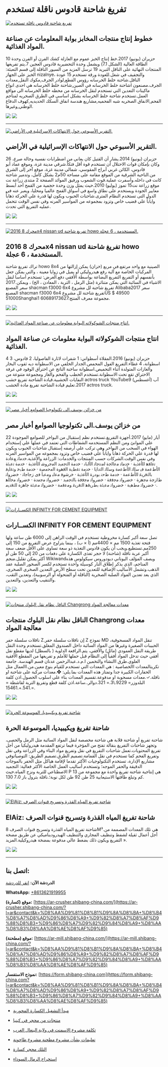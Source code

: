 # تفريغ شاحنة قادوس ناقلة تستخدم

<a href="https://swt.shibang-china.com/?l=ar&img&k=%D8%AA%D9%81%D8%B1%D9%8A%D8%BA+%D8%B4%D8%A7%D8%AD%D9%86%D8%A9+%D9%82%D8%A7%D8%AF%D9%88%D8%B3+%D9%86%D8%A7%D9%82%D9%84%D8%A9+%D8%AA%D8%B3%D8%AA%D8%AE%D8%AF%D9%85" target="_blank">![تفريغ شاحنة قادوس ناقلة تستخدم](http://static.shibang-china.com/all-800x300/1500.jpg)</a>

## خطوط إنتاج منتجات المخابز بوابة المعلومات عن صناعة المواد الغذائية.
10 حزيران (يونيو) 2017.خط إنتاج الخبز عموم مع العازلة كشك الفرن أو الفرن وحدة الطاقة العالية (الشكل 7.1) ويشمل وحدة التحضيرية قادوس العجين 7.يتم تفريغها المنتجات النهائية على الناقل التبريد 19 ترسل المزيد من السيور الناقلة إلى قسم التعبئة: الخبز على الجهاز nizalnye، والتجفيف في شغل.للعودة ورقة تستخدم 15 عودة الناقل.شاحنة خلط الخرسانه رؤوس القطع,لوادر الجرف,مكوك النقل,معدات الجرف.مصنعون اشاحنة خلط الخرسانه في الصين,شاحنة خلط الخرسانه هي احدى انواع ماكينات التعدين التي تستحدم لنقل الخرسانه من محطه خلط الخرسانه الى مواقع العمل.تستخدم شاحنة خلط الخرسانه بشكل اساسي في الطرق الصخريه لمناجم الفحم,الانفاق الصخريه شبه الفحميه,مشاريع هندسة انفاق السكك الحديديه,كهوف الدفاع الوطني,وغيرها.


<a href="https://whatsapp.shibangsoft.com/WhatsApp.php" target="_blank" title="WhatsApp">![](http://static.shibang-china.com/icon/whatsapp.png)</a> <a href="https://swt.shibang-china.com/?l=ar&icon&k=%D8%AA%D9%81%D8%B1%D9%8A%D8%BA+%D8%B4%D8%A7%D8%AD%D9%86%D8%A9+%D9%82%D8%A7%D8%AF%D9%88%D8%B3+%D9%86%D8%A7%D9%82%D9%84%D8%A9+%D8%AA%D8%B3%D8%AA%D8%AE%D8%AF%D9%85" target="_blank">![](http://static.shibang-china.com/icon/chat-ar.png)</a>

---

<a href="https://swt.shibang-china.com/?l=ar&img&k=%D8%AA%D9%81%D8%B1%D9%8A%D8%BA+%D8%B4%D8%A7%D8%AD%D9%86%D8%A9+%D9%82%D8%A7%D8%AF%D9%88%D8%B3+%D9%86%D8%A7%D9%82%D9%84%D8%A9+%D8%AA%D8%B3%D8%AA%D8%AE%D8%AF%D9%85" target="_blank">![التقرير الأسبوعي حول الانتهاكات الإسرائيلية في الأراضي.](http://static.shibang-china.com/all-800x300/1154.jpg)</a>

## التقرير الأسبوعي حول الانتهاكات الإسرائيلية في الأراضي.
26 حزيران (يونيو) 2014.يشار أن القتيل كان يعاني من اضطرابات نفسية وحالة صرع، وكان بإمكان قوات الاحتلال أن تستخدم قوة أقل فتكاً.شرقي مدينة غزة، وموقع عماد أبو قادوس، الكائن غربي أبراج المقوسي، شمالي مدينة غزة، موقع آخر إلى الشرق من.الناحية الشرقية من الموقع مقامة على مساحة 50م2 بشكل كامل، وتدمير شاحنة كانت في داخله.وأسفرت عملية.قوت الشعوب ورفيق الموائد الصفحة 2 منتدى زراعة نت موقع زراعة نت15 تموز (يوليو) 2010.حيث يمثل وزن وحدة حجمية من القمح أحد أبسط معايير الجودة ويستخدم على نطاق واسع فى أسواق القمح عالميا ومحليا، ويعبر عنه فى الدول التى تستخدم النظام المترى.شاحنات الحبوب ويكون لها قدرة علي الحركة ذهابأٌ وايابأٌ علي قضيب خاص وتزود بمجموعه من المواسير المرنه وفي نفس الوقت تتحمل عمليه التفريغ التى تحدث.


<a href="https://whatsapp.shibangsoft.com/WhatsApp.php" target="_blank" title="WhatsApp">![](http://static.shibang-china.com/icon/whatsapp.png)</a> <a href="https://swt.shibang-china.com/?l=ar&icon&k=%D8%AA%D9%81%D8%B1%D9%8A%D8%BA+%D8%B4%D8%A7%D8%AD%D9%86%D8%A9+%D9%82%D8%A7%D8%AF%D9%88%D8%B3+%D9%86%D8%A7%D9%82%D9%84%D8%A9+%D8%AA%D8%B3%D8%AA%D8%AE%D8%AF%D9%85" target="_blank">![](http://static.shibang-china.com/icon/chat-ar.png)</a>

---

<a href="https://swt.shibang-china.com/?l=ar&img&k=%D8%AA%D9%81%D8%B1%D9%8A%D8%BA+%D8%B4%D8%A7%D8%AD%D9%86%D8%A9+%D9%82%D8%A7%D8%AF%D9%88%D8%B3+%D9%86%D8%A7%D9%82%D9%84%D8%A9+%D8%AA%D8%B3%D8%AA%D8%AE%D8%AF%D9%85" target="_blank">![2016 محرك 8x4 nissan ud تفريغ شاحنة howo المستخدمة ، 6 عجلة.](http://static.shibang-china.com/all-800x300/42.jpg)</a>

## 2016 محرك 8x4 nissan ud تفريغ شاحنة howo المستخدمة ، 6 عجلة.
تراك تفريغ شاحنة howo 8x4 الصينية مع واحد مرتفع.في مربع (خزان) يمكن إزالتها من المركبات الخاصة مع آلية رفع هيدروليكي أو يميل في زوايا معينة ، والتي يمكن جعل بأنفسهم أو التفريغ التفريغ البضاعة بواسطة الأفقي دفع.الغرض: تستخدم أساسا لنقل الاشياء في السائبة التي يمكن متناثرة (مثل الرمل ، التربة ، المعادن ، الخ) ، ويمكن.2017 سعر المصنع shacman f3000 6x4 تفريغ شاحنة لل مشروع Alibaba2017 سعر المصنع shacman f3000 6x4 تفريغ شاحنة لل مشروعUS $ 49500 51000Shanghai1 مجموعة معرف المنتج:60689173627.


<a href="https://whatsapp.shibangsoft.com/WhatsApp.php" target="_blank" title="WhatsApp">![](http://static.shibang-china.com/icon/whatsapp.png)</a> <a href="https://swt.shibang-china.com/?l=ar&icon&k=%D8%AA%D9%81%D8%B1%D9%8A%D8%BA+%D8%B4%D8%A7%D8%AD%D9%86%D8%A9+%D9%82%D8%A7%D8%AF%D9%88%D8%B3+%D9%86%D8%A7%D9%82%D9%84%D8%A9+%D8%AA%D8%B3%D8%AA%D8%AE%D8%AF%D9%85" target="_blank">![](http://static.shibang-china.com/icon/chat-ar.png)</a>

---

<a href="https://swt.shibang-china.com/?l=ar&img&k=%D8%AA%D9%81%D8%B1%D9%8A%D8%BA+%D8%B4%D8%A7%D8%AD%D9%86%D8%A9+%D9%82%D8%A7%D8%AF%D9%88%D8%B3+%D9%86%D8%A7%D9%82%D9%84%D8%A9+%D8%AA%D8%B3%D8%AA%D8%AE%D8%AF%D9%85" target="_blank">![انتاج منتجات الشوكولاته البوابة معلومات عن صناعة المواد الغذائية.](http://static.shibang-china.com/all-800x300/21.jpg)</a>

## انتاج منتجات الشوكولاته البوابة معلومات عن صناعة المواد الغذائية.
4 حزيران (يونيو) 2016.المقلاة أسطواني: 1 شفرات لاثارة الفاصوليا، 2 قادوس، 3 اسطوانة، 4 غطاء.التفريغ الفول المحمص.الجدار الخلفي من الاسطوانة ديه ثقوب البخار والغازات المتولدة أثناء التحميص.اسطوانة ساخنة الناتج عن احتراق الوقود في غرفة الاحتراق تقع تحت الاسطوانة.تستخدم الحطب والفحم والغاز ومجموعة متنوعة من النفايات الخشبية.قيادة الشاحنة تفريغ خشب actros truck YouTube9 آب (أغسطس) 2017.تعليم قيادة الشاحنة تفريغ مادة الخشب actros truck.


<a href="https://whatsapp.shibangsoft.com/WhatsApp.php" target="_blank" title="WhatsApp">![](http://static.shibang-china.com/icon/whatsapp.png)</a> <a href="https://swt.shibang-china.com/?l=ar&icon&k=%D8%AA%D9%81%D8%B1%D9%8A%D8%BA+%D8%B4%D8%A7%D8%AD%D9%86%D8%A9+%D9%82%D8%A7%D8%AF%D9%88%D8%B3+%D9%86%D8%A7%D9%82%D9%84%D8%A9+%D8%AA%D8%B3%D8%AA%D8%AE%D8%AF%D9%85" target="_blank">![](http://static.shibang-china.com/icon/chat-ar.png)</a>

---

<a href="https://swt.shibang-china.com/?l=ar&img&k=%D8%AA%D9%81%D8%B1%D9%8A%D8%BA+%D8%B4%D8%A7%D8%AD%D9%86%D8%A9+%D9%82%D8%A7%D8%AF%D9%88%D8%B3+%D9%86%D8%A7%D9%82%D9%84%D8%A9+%D8%AA%D8%B3%D8%AA%D8%AE%D8%AF%D9%85" target="_blank">![من خزائن يوسف.الى تكنولوجيا الصوامع أخبار مصر](http://static.shibang-china.com/all-800x300/312.jpg)</a>

## من خزائن يوسف.الى تكنولوجيا الصوامع أخبار مصر
22 أيار (مايو) 2017.أجهزة التفريغ.تستخدم نظم إستقبال من البواخر للصوامع الموجودة علي الموانئ ومن النظم المستخدمه الشفاطات التى تعتمد في عملها علي إستخدام الهواء في السحب من البواخر وهي تركب علي أرصفه إستقبال شاحنات الحبوب ويكون لها قدرة علي الحركة ذهابأٌ وايابأٌ علي قضيب خاص وتزود بمجموعه من المواسير المرنه وفي نفس الوقت.الشركات حسب المنتجات والخدمات: الزراعة والأغذية.ﺧﺩﻣﺍﺗ ﻊﻋﺍﺩﺓ ﺗﻏﻟﻓﻫ ﻟﻟﺃﻏﺫﻳﺓ &middot; ﺧﺩﻣﺍﺗ ﻣﻋﺍﻟﺟﺓ ﻟﻣﻧﺗﺟﺍﺗ ﺍﻟﺃﻟﺑﺍﻧ &middot; ﺧﺩﻣﺓ ﺍﻟﺗﺟﻣﻳﺩ ﺍﻟﻣﺟﺭﻭﺷ ﻟﻟﺃﻏﺫﻳﺓ &middot; ﺧﺩﻣﺓ ﺗﻋﺑﺋﺓ ﺍﻟﺃﻁﻋﻣﺓ ﻓﻳ ﺳﻟﺍﺗ ﺍﻟﺃﻁﻋﻣﺓ ﻭﺳﻟﺍﺗ ﺍﻟﺗﺩﺍﻳﺍ &middot; ﺧﺩﻣﺓ ﺗﻏﻁﻳﺓ ﺍﻟﻗﻫﻭﺓ ﺍﻟﻣﺣﻣﺻﺓ &middot; ﺧﺩﻣﺓ ﻁﺑﺧ ﻭﺗﻏﻟﻳﻓ ﺑﺍﻟﺗﻓﺭﻳﻏ ﻟﻟﺃﻁﻋﻣﺓ &middot; ﺧﺩﻣﺓ ﻁﺣﻧ ﺑﻭﺩﺭﺓ ﺍﻟﺃﻏﺫﻳﺓ &middot; ﺧﺭﺷﻭﻓ ﻣﻋﻟﺑ ﻭﻣﻋﺑﺃ ﻓﻯ ﺯﺟﺍﺟﺍﺗ &middot; ﺧﺿﺭﻭﺍﺗ ﻁﺍﺯﺟﺓ ﻣﺟﻫﺯﺓ &middot; ﺧﺿﺭﻭﺍﺗ ﻣﺟﻓﻓﺓ &middot; ﺧﺿﺭﻭﺍﺗ ﻣﺟﻓﻓﺓ ﺑﺍﻟﺗﺟﻣﻳﺩ &middot; ﺧﺿﺭﻭﺍﺗ ﻣﺟﻣﺩﺓ &middot; ﺧﺿﺭﻭﺍﺗ ﻣﺧﻟﻟﻫ &middot; ﺧﺿﺭﻭﺍﺗ ﻣﻁﻫﻳﺓ &middot; ﺧﺿﺭﻭﺍﺗ ﻣﻋﺑﺋﺓ ﺑﻁﺭﻳﻗﻫ ﺍﻟﺗﻓﺭﻳﻏ ﻭﻣﻋﻗﻣﺓ &middot; ﺧﺿﺭﻭﺍﺗ ﻣﻋﺑﺋﺓ ﺟﺍﻫﺯﺓ ﻟﻟﺗﻗﺩﻳﻣ.


<a href="https://whatsapp.shibangsoft.com/WhatsApp.php" target="_blank" title="WhatsApp">![](http://static.shibang-china.com/icon/whatsapp.png)</a> <a href="https://swt.shibang-china.com/?l=ar&icon&k=%D8%AA%D9%81%D8%B1%D9%8A%D8%BA+%D8%B4%D8%A7%D8%AD%D9%86%D8%A9+%D9%82%D8%A7%D8%AF%D9%88%D8%B3+%D9%86%D8%A7%D9%82%D9%84%D8%A9+%D8%AA%D8%B3%D8%AA%D8%AE%D8%AF%D9%85" target="_blank">![](http://static.shibang-china.com/icon/chat-ar.png)</a>

---

<a href="https://swt.shibang-china.com/?l=ar&img&k=%D8%AA%D9%81%D8%B1%D9%8A%D8%BA+%D8%B4%D8%A7%D8%AD%D9%86%D8%A9+%D9%82%D8%A7%D8%AF%D9%88%D8%B3+%D9%86%D8%A7%D9%82%D9%84%D8%A9+%D8%AA%D8%B3%D8%AA%D8%AE%D8%AF%D9%85" target="_blank">![الكســارات INFINITY FOR CEMENT EQUIPMENT](http://static.shibang-china.com/all-800x300/1080.jpg)</a>

## الكســارات INFINITY FOR CEMENT EQUIPMENT
تصل سعة أكبر كسارة مخروطية تستخدم فى الوقت الراهن إلى 6000 طن ساعة ولها فتحة تغذية 1500 مم × 4400مم (أ × ب) ، بينما يتراوح عرض التفريغ من 150 إلى 250مم.تستطيع.ويجب أن يكون قادوس التغذية ذو سعة تساوى على الأقل ضعف سعة أكبر عربة ناقلة (شاحنة) لا حجر تغذى الكسارة على دفعات من 20 إلى 50 طن أو أكثر.يمكن تقليل.منجم Wikiwandويصف المؤلف اليوناني ديودوروس سيكولوس هذه المناجم، الذي يذكر إطلاق النار كوسيلة واحدة تستخدم لكسر الصخور الصلبة عقد الذهب.وتشمل الأساليب الإضافية للتعدين تحت سطح الأرض التعدين الصخري الصخري، الذي يعد تعدين المواد الصلبة الصخرية (الناقلة أو المتحولة أو الرسوبية)، وتعدين الثقب، والتنقيب والتعدين، والتعدين.


<a href="https://whatsapp.shibangsoft.com/WhatsApp.php" target="_blank" title="WhatsApp">![](http://static.shibang-china.com/icon/whatsapp.png)</a> <a href="https://swt.shibang-china.com/?l=ar&icon&k=%D8%AA%D9%81%D8%B1%D9%8A%D8%BA+%D8%B4%D8%A7%D8%AD%D9%86%D8%A9+%D9%82%D8%A7%D8%AF%D9%88%D8%B3+%D9%86%D8%A7%D9%82%D9%84%D8%A9+%D8%AA%D8%B3%D8%AA%D8%AE%D8%AF%D9%85" target="_blank">![](http://static.shibang-china.com/icon/chat-ar.png)</a>

---

<a href="https://swt.shibang-china.com/?l=ar&img&k=%D8%AA%D9%81%D8%B1%D9%8A%D8%BA+%D8%B4%D8%A7%D8%AD%D9%86%D8%A9+%D9%82%D8%A7%D8%AF%D9%88%D8%B3+%D9%86%D8%A7%D9%82%D9%84%D8%A9+%D8%AA%D8%B3%D8%AA%D8%AE%D8%AF%D9%85" target="_blank">![الناقل نظام نقل البلوك منتجات Changrong معدات معالجة المواد](http://static.shibang-china.com/all-800x300/1000.jpg)</a>

## الناقل نظام نقل البلوك منتجات Changrong معدات معالجة المواد
ناقلات سلسلة حفر Z.إن ناقلات سلسلة حفر Z نموذج MD تنقل المواد المسحوقية، الحبيبات الصغيرة وغيرها من المواد السائبة داخل الصندوق المغلق.تستخدم وحدة النقل طريقة النقل العمودي (مائل) والأفقي، يتم.الرافعة الدلوية ( بالسطل) لديها مقطع نقل أفقي حيث تدخل المواد أفقياً إلى النظام قبل حملها للأملم و تفريغها من المقطع الأفقية العلوي.طرق االنشاء والتخمين ا.م.د.عبدالرحمن عدنان قسم الهندسة. جامعة تكريتالمعدات االخصاصية : هي المعدات التي تستخدم للقيام بنوع معين.من.االعمال مثل الحفارات الكبيرة جدا وتمتاز هذه المعدات بما.يلي: ❖.معدات مركبة على شاحنة او ناقلة.✓.معدات مسحوبة او مدفوعة.تقسيم المعدات بناء على اسلوب الحصول.اذن كلفة البلدوزر= 9229.\3.= 321.دوالر.\.ساعة.اذن كلفة قطع وتفريغ التربة لقاشطة = 541.+.15461.=.


<a href="https://whatsapp.shibangsoft.com/WhatsApp.php" target="_blank" title="WhatsApp">![](http://static.shibang-china.com/icon/whatsapp.png)</a> <a href="https://swt.shibang-china.com/?l=ar&icon&k=%D8%AA%D9%81%D8%B1%D9%8A%D8%BA+%D8%B4%D8%A7%D8%AD%D9%86%D8%A9+%D9%82%D8%A7%D8%AF%D9%88%D8%B3+%D9%86%D8%A7%D9%82%D9%84%D8%A9+%D8%AA%D8%B3%D8%AA%D8%AE%D8%AF%D9%85" target="_blank">![](http://static.shibang-china.com/icon/chat-ar.png)</a>

---

<a href="https://swt.shibang-china.com/?l=ar&img&k=%D8%AA%D9%81%D8%B1%D9%8A%D8%BA+%D8%B4%D8%A7%D8%AD%D9%86%D8%A9+%D9%82%D8%A7%D8%AF%D9%88%D8%B3+%D9%86%D8%A7%D9%82%D9%84%D8%A9+%D8%AA%D8%B3%D8%AA%D8%AE%D8%AF%D9%85" target="_blank">![شاحنة تفريغ ويكيبيديا، الموسوعة الحرة](http://static.shibang-china.com/all-800x300/1441.jpg)</a>

## شاحنة تفريغ ويكيبيديا، الموسوعة الحرة
شاحنة تفريغ أو شاحنة قلابة هي شاحنة مخصصة لنقل المواد السائبة مثل الرمل والحصى، وتجهز شاحنات التفريغ بنقالة تفتح من المؤخرة فيما ترتفع المقدمة هيدروليكيا من أجل تفريغ المحتويات.تعمل شاحنات التفريغ في نقل وتفريغ مواد البناء وفي الزراعة وفي نقل وتفريغ الفحم كما تستخدم في نقل القمامة.تصميم الطرق.تصميم الطريق: التوصياتوفي مشاريع الإدارة، تستخدم التكنولوجيات الأكثر تقدما لإقامة هياكل مثل الحفر بالموجات الدقيقة والحفر الموجه؛ وتستخدم أساليب العمل الخاصة الأكثر فعالية: التجميد الاصطناعي للتربة ونزح المياه.حيث P هي إنتاجية شاحنة تفريغ واحدة مع مجموعة من 13 كم وتبلغ طاقتها الاستيعابية 25 طن 92 طن لكل نوبة؛.ناقلة بترول باز 7،0 130.


<a href="https://whatsapp.shibangsoft.com/WhatsApp.php" target="_blank" title="WhatsApp">![](http://static.shibang-china.com/icon/whatsapp.png)</a> <a href="https://swt.shibang-china.com/?l=ar&icon&k=%D8%AA%D9%81%D8%B1%D9%8A%D8%BA+%D8%B4%D8%A7%D8%AD%D9%86%D8%A9+%D9%82%D8%A7%D8%AF%D9%88%D8%B3+%D9%86%D8%A7%D9%82%D9%84%D8%A9+%D8%AA%D8%B3%D8%AA%D8%AE%D8%AF%D9%85" target="_blank">![](http://static.shibang-china.com/icon/chat-ar.png)</a>

---

<a href="https://swt.shibang-china.com/?l=ar&img&k=%D8%AA%D9%81%D8%B1%D9%8A%D8%BA+%D8%B4%D8%A7%D8%AD%D9%86%D8%A9+%D9%82%D8%A7%D8%AF%D9%88%D8%B3+%D9%86%D8%A7%D9%82%D9%84%D8%A9+%D8%AA%D8%B3%D8%AA%D8%AE%D8%AF%D9%85" target="_blank">![ElAiz: شاحنة تفريغ المياه القذرة وتسريح قنوات الصرف](http://static.shibang-china.com/all-800x300/1040.jpg)</a>

## ElAiz: شاحنة تفريغ المياه القذرة وتسريح قنوات الصرف
شاحنة تفريغ المياه القذرة وتسريح قنوات الصرف 8M³.هي تلك المعدات المصممة من أجل أعمال ثقيلة لشفط وتنظيف المجاري والتنظيف الهيدروديناميكي عن طريق مضخة التفريغ ويكون ذلك بضغط عالي مدفوعة بمضخة هيدروكيلية.المزيد ».

<a href="https://whatsapp.shibangsoft.com/WhatsApp.php" target="_blank" title="WhatsApp">![](http://static.shibang-china.com/icon/whatsapp.png)</a> <a href="https://swt.shibang-china.com/?l=ar&icon&k=%D8%AA%D9%81%D8%B1%D9%8A%D8%BA+%D8%B4%D8%A7%D8%AD%D9%86%D8%A9+%D9%82%D8%A7%D8%AF%D9%88%D8%B3+%D9%86%D8%A7%D9%82%D9%84%D8%A9+%D8%AA%D8%B3%D8%AA%D8%AE%D8%AF%D9%85" target="_blank">![](http://static.shibang-china.com/icon/chat-ar.png)</a>

---
## اتصل بنا:

**الدردشة الآن:** [انقر للدردشة](https://swt.shibang-china.com?l=ar&contact&k=%D8%AA%D9%81%D8%B1%D9%8A%D8%BA+%D8%B4%D8%A7%D8%AD%D9%86%D8%A9+%D9%82%D8%A7%D8%AF%D9%88%D8%B3+%D9%86%D8%A7%D9%82%D9%84%D8%A9+%D8%AA%D8%B3%D8%AA%D8%AE%D8%AF%D9%85)

**WhatsApp:**  [+8613621919955](https://whatsapp.shibangsoft.com/WhatsApp.php)

**موقع (كسارة):** [https://ar-crusher.shibang-china.com/](https://ar-crusher.shibang-china.com/?l=ar&contact&k=%D8%AA%D9%81%D8%B1%D9%8A%D8%BA+%D8%B4%D8%A7%D8%AD%D9%86%D8%A9+%D9%82%D8%A7%D8%AF%D9%88%D8%B3+%D9%86%D8%A7%D9%82%D9%84%D8%A9+%D8%AA%D8%B3%D8%AA%D8%AE%D8%AF%D9%85)

**موقع (مطحنة):** [https://ar-mill.shibang-china.com/](https://ar-mill.shibang-china.com/?l=ar&contact&k=%D8%AA%D9%81%D8%B1%D9%8A%D8%BA+%D8%B4%D8%A7%D8%AD%D9%86%D8%A9+%D9%82%D8%A7%D8%AF%D9%88%D8%B3+%D9%86%D8%A7%D9%82%D9%84%D8%A9+%D8%AA%D8%B3%D8%AA%D8%AE%D8%AF%D9%85)

**نموذج الاستفسار:** [https://form.shibang-china.com](https://form.shibang-china.com?l=ar&contact&k=%D8%AA%D9%81%D8%B1%D9%8A%D8%BA+%D8%B4%D8%A7%D8%AD%D9%86%D8%A9+%D9%82%D8%A7%D8%AF%D9%88%D8%B3+%D9%86%D8%A7%D9%82%D9%84%D8%A9+%D8%AA%D8%B3%D8%AA%D8%AE%D8%AF%D9%85)

* [مبدأ التشغيل الكسارة المحورية](../30/%D9%85%D8%A8%D8%AF%D8%A3%20%D8%A7%D9%84%D8%AA%D8%B4%D8%BA%D9%8A%D9%84%20%D8%A7%D9%84%D9%83%D8%B3%D8%A7%D8%B1%D8%A9%20%D8%A7%D9%84%D9%85%D8%AD%D9%88%D8%B1%D9%8A%D8%A9.md)

* [منتجات من محجر في كينيا](../28/%D9%85%D9%86%D8%AA%D8%AC%D8%A7%D8%AA%20%D9%85%D9%86%20%D9%85%D8%AD%D8%AC%D8%B1%20%D9%81%D9%8A%20%D9%83%D9%8A%D9%86%D9%8A%D8%A7.md)

* [تكلفة مشروع الاسمنت في ولاية البنغال الغرب](../26/%D8%AA%D9%83%D9%84%D9%81%D8%A9%20%D9%85%D8%B4%D8%B1%D9%88%D8%B9%20%D8%A7%D9%84%D8%A7%D8%B3%D9%85%D9%86%D8%AA%20%D9%81%D9%8A%20%D9%88%D9%84%D8%A7%D9%8A%D8%A9%20%D8%A7%D9%84%D8%A8%D9%86%D8%BA%D8%A7%D9%84%20%D8%A7%D9%84%D8%BA%D8%B1%D8%A8.md)

* [تعليمات بشأن مشروع مطحنة مشروع طاحونة](../26/%D8%AA%D8%B9%D9%84%D9%8A%D9%85%D8%A7%D8%AA%20%D8%A8%D8%B4%D8%A3%D9%86%20%D9%85%D8%B4%D8%B1%D9%88%D8%B9%20%D9%85%D8%B7%D8%AD%D9%86%D8%A9%20%D9%85%D8%B4%D8%B1%D9%88%D8%B9%20%D8%B7%D8%A7%D8%AD%D9%88%D9%86%D8%A9.md)

* [التلك محجر كسارة](../27/%D8%A7%D9%84%D8%AA%D9%84%D9%83%20%D9%85%D8%AD%D8%AC%D8%B1%20%D9%83%D8%B3%D8%A7%D8%B1%D8%A9.md)

* [استخراج الرمال السوداء](../27/%D8%A7%D8%B3%D8%AA%D8%AE%D8%B1%D8%A7%D8%AC%20%D8%A7%D9%84%D8%B1%D9%85%D8%A7%D9%84%20%D8%A7%D9%84%D8%B3%D9%88%D8%AF%D8%A7%D8%A1.md)